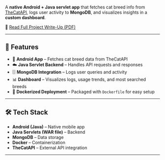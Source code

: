 A **native Android + Java servlet app** that fetches cat breed info from [TheCatAPI](https://thecatapi.com/), logs user activity to **MongoDB**, and visualizes insights in a **custom dashboard**.  

📄 [Read Full Project Write-Up (PDF)](./Project4%20WriteUp%20By%20Neharika.pdf)  

---

## 🚀 Features  
- 📱 **Android App** – Fetches cat breed data from TheCatAPI  
- ☁️ **Java Servlet Backend** – Handles API requests and responses  
- 🗄 **MongoDB Integration** – Logs user queries and activity  
- 📊 **Dashboard** – Visualizes logs, usage trends, and most searched breeds  
- 🐳 **Dockerized Deployment** – Packaged with `Dockerfile` for easy setup  

---

## 🛠 Tech Stack  
- **Android (Java)** – Native mobile app  
- **Java Servlets (WAR file)** – Backend  
- **MongoDB** – Data storage  
- **Docker** – Containerization  
- **TheCatAPI** – External API integration  

---



